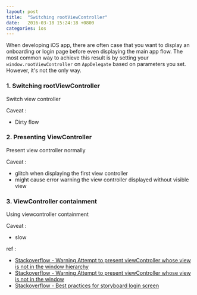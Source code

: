 ```yaml
---
layout: post
title:  "Switching rootViewController"
date:   2016-03-18 15:24:18 +0800
categories: ios
---
```

When developing iOS app, there are often case that you want to display an onboarding or login page before even displaying the main app flow. The most common way to achieve this result is by setting your `window.rootViewController` on `AppDelegate` based on parameters you set. However, it's not the only way.

### 1. Switching rootViewController

Switch view controller

Caveat :

- Dirty flow


### 2. Presenting ViewController

Present view controller normally

Caveat :

- glitch when displaying the first view controller
- might cause error warning the view controller displayed without visible view


### 3. ViewController containment

Using viewcontroller containment

Caveat :
- slow

ref :
- [Stackoverflow - Warning Attempt to present viewController whose view is not in the window hierarchy](http://stackoverflow.com/questions/15287678/warning-attempt-to-present-viewcontroller-whose-view-is-not-in-the-window-hiera)
- [Stackoverflow - Warning Attempt to present viewController whose view is not in the window](http://stackoverflow.com/questions/28379327/ios-warning-attempt-to-present-viewcontroller-whose-view-is-not-in-the-window)
- [Stackoverflow - Best practices for storyboard login screen](http://stackoverflow.com/questions/19962276/best-practices-for-storyboard-login-screen-handling-clearing-of-data-upon-logou)
